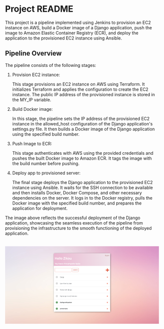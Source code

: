# Project README
This project is a pipeline implemented using Jenkins to provision an EC2 instance on AWS, build a Docker image of a Django application, push the image to Amazon Elastic Container Registry (ECR), and deploy the application to the provisioned EC2 instance using Ansible.

## Pipeline Overview
The pipeline consists of the following stages:

1. Provision EC2 instance:

    This stage provisions an EC2 instance on AWS using Terraform. It initializes Terraform and applies the configuration to create the EC2 instance. The public IP address of the provisioned instance is stored in the MY_IP variable.
2. Build Docker image:

    In this stage, the pipeline sets the IP address of the provisioned EC2 instance in the allowed_host configuration of the Django application's settings.py file. It then builds a Docker image of the Django application using the specified build number.
3. Push Image to ECR:

    This stage authenticates with AWS using the provided credentials and pushes the built Docker image to Amazon ECR. It tags the image with the build number before pushing.
4. Deploy app to provisioned server:

    The final stage deploys the Django application to the provisioned EC2 instance using Ansible. It waits for the SSH connection to be available and then installs Docker, Docker Compose, and other necessary dependencies on the server. It logs in to the Docker registry, pulls the Docker image with the specified build number, and prepares the application for deployment.


The image above reflects the successful deployment of the Django application, showcasing the seamless execution of the pipeline from provisioning the infrastructure to the smooth functioning of the deployed application.
\
\
\
![Image Alt Text](image_2023-05-29_131452832.png)

